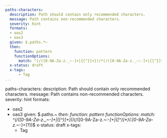 ```yaml
---
paths-characters:
  description: Path should contain only recommended characters.
  message: Path contains non-recommended characters.
  severity: hint
  formats:
  - oas2
  - oas3
  given: $.paths.*~
  then:
    function: pattern
    functionOptions:
      match: ^(/([0-9A-Za-z._~-]+|{[^}]+}))*(/([0-9A-Za-z._~:-]+|{[^}]*}(:[0-9A-Za-z._~-]+)?))$
  x-status: draft
  x-tags:
      - Tag          
...
```

paths-characters:
  description: Path should contain only recommended characters.
  message: Path contains non-recommended characters.
  severity: hint
  formats:
  - oas2
  - oas3
  given: $.paths.*~
  then:
    function: pattern
    functionOptions:
      match: ^(/([0-9A-Za-z._~-]+|{[^}]+}))*(/([0-9A-Za-z._~:-]+|{[^}]*}(:[0-9A-Za-z._~-]+)?))$
  x-status: draft
  x-tags:
      - Tag          